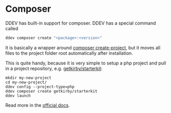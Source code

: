 # Composer

DDEV has built-in support for composer. DDEV has a special command called

```bash
ddev composer create "<package>:<version>"
```

It is basically a wrapper around [composer create-project](https://getcomposer.org/doc/03-cli.md#create-project), but it moves all files to the project folder root automatically after installation.

This is quite handy, because it is very simple to setup a php project and pull in a project repository, e.g. [getkirby/starterkit](https://github.com/getkirby/starterkit):

```
mkdir my-new-project
cd my-new-project/
ddev config --project-type=php
ddev composer create getkirby/starterkit
ddev launch
```

Read more in the [official docs](https://ddev.readthedocs.io/en/stable/users/developer-tools/#ddev-and-composer).
